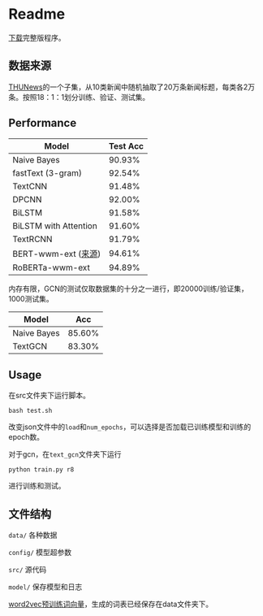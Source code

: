 # Readme

[下载](https://cloud.tsinghua.edu.cn/d/115cba163e02481e9924/)完整版程序。

## 数据来源

[THUNews](http://thuctc.thunlp.org/#%E4%B8%AD%E6%96%87%E6%96%87%E6%9C%AC%E5%88%86%E7%B1%BB%E6%95%B0%E6%8D%AE%E9%9B%86THUCNews)的一个子集，从10类新闻中随机抽取了20万条新闻标题，每类各2万条。按照18：1：1划分训练、验证、测试集。


## Performance

| Model    | Test Acc |
| -------- | ------ |
| Naive Bayes | 90.93% |
| fastText (3-gram) | 92.54% |
| TextCNN | 91.48% |
| DPCNN    | 92.00% |
| BiLSTM | 91.58% |
| BiLSTM with Attention | 91.60% |
| TextRCNN | 91.79% |
| BERT-wwm-ext ([来源](https://github.com/ymcui/Chinese-BERT-wwm)) | 94.61% |
| RoBERTa-wwm-ext | 94.89% |

内存有限，GCN的测试仅取数据集的十分之一进行，即20000训练/验证集，1000测试集。

| Model         | Acc    |
| ------------- | ------ |
| Naive Bayes | 85.60% |
| TextGCN       | 83.30% |

## Usage

在src文件夹下运行脚本。

```shell
bash test.sh
```

改变json文件中的`load`和`num_epochs`，可以选择是否加载已训练模型和训练的epoch数。

对于gcn，在`text_gcn`文件夹下运行

```shell
python train.py r8
```

进行训练和测试。

## 文件结构

`data/` 各种数据

`config/` 模型超参数

`src/` 源代码

`model/` 保存模型和日志

[word2vec预训练词向量](https://pan.baidu.com/s/1pUqyn7mnPcUmzxT64gGpSw)，生成的词表已经保存在data文件夹下。
